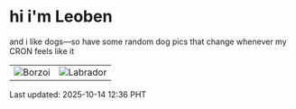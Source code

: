 # hi i'm Leoben

and i like dogs—so have some random dog pics that change whenever my CRON feels like it

|  |  |
|--------|----------|
| ![Borzoi](https://random-dog-vercel.vercel.app/api/random-borzoi?v=1760416583) | ![Labrador](https://random-dog-vercel.vercel.app/api/random-labrador?v=1760416583) |

Last updated: 2025-10-14 12:36 PHT
